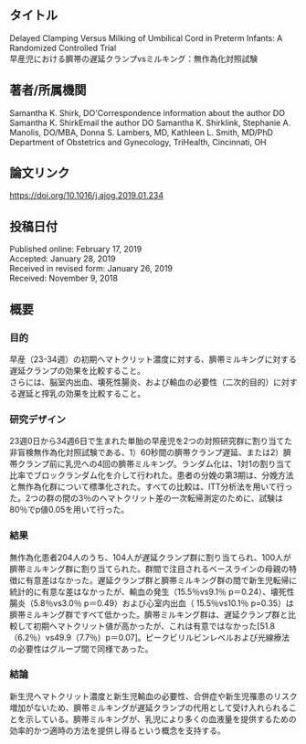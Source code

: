 ## タイトル
Delayed Clamping Versus Milking of Umbilical Cord in Preterm Infants: A Randomized Controlled Trial  
早産児における臍帯の遅延クランプvsミルキング：無作為化対照試験

## 著者/所属機関
Samantha K. Shirk, DO'Correspondence information about the author DO Samantha K. ShirkEmail the author DO Samantha K. Shirklink, Stephanie A. Manolis, DO/MBA, Donna S. Lambers, MD, Kathleen L. Smith, MD/PhD
Department of Obstetrics and Gynecology, TriHealth, Cincinnati, OH

## 論文リンク
https://doi.org/10.1016/j.ajog.2019.01.234

## 投稿日付
Published online: February 17, 2019  
Accepted: January 28, 2019  
Received in revised form: January 26, 2019  
Received: November 9, 2018

## 概要
### 目的
早産（23-34週）の初期ヘマトクリット濃度に対する、臍帯ミルキングに対する遅延クランプの効果を比較すること。  
さらには、脳室内出血、壊死性腸炎、および輸血の必要性（二次的目的）に対する遅延と搾乳の効果を比較すること。

### 研究デザイン
23週0日から34週6日で生まれた単胎の早産児を2つの対照研究群に割り当てた非盲検無作為化対照試験である、1）60秒間の臍帯クランプ遅延、または2）臍帯クランプ前に乳児への4回の臍帯ミルキング。ランダム化は、1対1の割り当て比率でブロックランダム化を介して行われた。患者の分娩の第3期は、分娩方法と無作為化群について標準化された。すべての比較は、ITT分析法を用いて行った。2つの群の間の3％のヘマトクリット差の一次転帰測定のために、試験は80％でp値0.05を用いて行った。

### 結果
無作為化患者204人のうち、104人が遅延クランプ群に割り当てられ、100人が臍帯ミルキング群に割り当てられた。群間で注目されるベースラインの母親の特徴に有意差はなかった。遅延クランプ群と臍帯ミルキング群の間で新生児転帰に統計的に有意な差はなかったが、輸血の発生（15.5％vs9.1％ p＝0.24）、壊死性腸炎（5.8％vs3.0％ p＝0.49）および心室内出血（ 15.5％vs10.1％ p=0.35）は臍帯ミルキング群ですべて低かった。臍帯ミルキング群は、遅延クランプ群と比較して初期ヘマトクリット値が高かったが、これは有意ではなかった[51.8（6.2％）vs49.9（7.7％）p＝0.07]。ピークビリルビンレベルおよび光線療法の必要性はグループ間で同様であった。

### 結論
新生児ヘマトクリット濃度と新生児輸血の必要性、合併症や新生児罹患のリスク増加がないため、臍帯ミルキングが遅延クランプの代用として受け入れられることを示している。臍帯ミルキングが、乳児により多くの血液量を提供するための効率的かつ適時の方法を提供し得るという概念を支持する。
